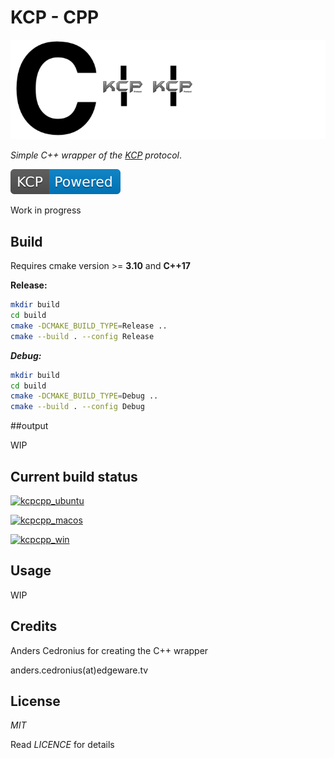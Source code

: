 # KCP - CPP

![alt text](kcp_cpp_logo.png)

*Simple C++ wrapper of the [KCP](https://github.com/skywind3000/kcp) protocol*.

![alt text](kcp.svg)

Work in progress

## Build

Requires cmake version >= **3.10** and **C++17**

**Release:**

```sh
mkdir build
cd build
cmake -DCMAKE_BUILD_TYPE=Release ..
cmake --build . --config Release
```

***Debug:***

```sh
mkdir build
cd build
cmake -DCMAKE_BUILD_TYPE=Debug ..
cmake --build . --config Debug
```


##output 

WIP

## Current build status

[![kcpcpp_ubuntu](https://github.com/Unit-X/kcp-cpp/workflows/kcpcpp_ubuntu/badge.svg)](https://github.com/Unit-X/kcp-cpp/actions?query=workflow%3Akcpcpp_ubuntu)

[![kcpcpp_macos](https://github.com/Unit-X/kcp-cpp/workflows/kcpcpp_macos/badge.svg)](https://github.com/Unit-X/kcp-cpp/actions?query=workflow%3Akcpcpp_macos)

[![kcpcpp_win](https://github.com/Unit-X/kcp-cpp/workflows/kcpcpp_win/badge.svg)](https://github.com/Unit-X/kcp-cpp/actions?query=workflow%3Akcpcpp_win)


## Usage

WIP

## Credits

Anders Cedronius for creating the C++ wrapper

anders.cedronius(at)edgeware.tv


## License

*MIT*

Read *LICENCE* for details
